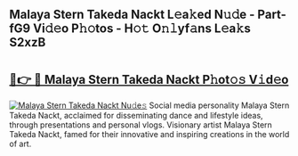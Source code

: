 ## Malaya Stern Takeda Nackt L𝚎a𝚔ed N𝚞𝚍e - Part-fG9 Vi𝚍𝚎o P𝚑𝚘tos - H𝚘𝚝 O𝚗𝚕yf𝚊ns L𝚎a𝚔s S2xzB

# <h2><a href="http://kfe9x2.oniu.top/?m=Malaya+Stern+Takeda+Nackt">🔗👉 🔴 Malaya Stern Takeda Nackt P𝚑ot𝚘𝚜 V𝚒d𝚎o</a></h2>

[![Malaya Stern Takeda Nackt Nu𝚍e𝚜](https://i.imgur.com/0qMVB7G.gif)](http://kfe9x2.oniu.top/?m=Malaya+Stern+Takeda+Nackt)
Social media personality Malaya Stern Takeda Nackt, acclaimed for disseminating dance and lifestyle ideas, through presentations and personal vlogs. Visionary artist Malaya Stern Takeda Nackt, famed for their innovative and inspiring creations in the world of art.  

